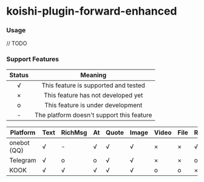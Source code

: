 # koishi-plugin-forward-enhanced

### Usage

// TODO

### Support Features

| Status | Meaning |
| :-: | :-: |
| √ | This feature is supported and tested |
| × | This feature has not developed yet |
| o | This feature is under development |
| - | The platform doesn't support this feature |


| Platform    | Text | RichMsg | At   | Quote | Image | Video | File | Reply* | Recall* |
| ----------- | ---- | ------- | ---- | ----- | ----- | ----- | ---- | ------ | ------- |
| onebot (QQ) | √    | -       | √    | √     | √     | ×     | ×    | √      | o       |
| Telegram    | √    | o       | o    | √     | √     | ×     | ×    | o      | o       |
| KOOK        | √    | √       | √    | √     | √     | o     | o    | ×      | ×       |

